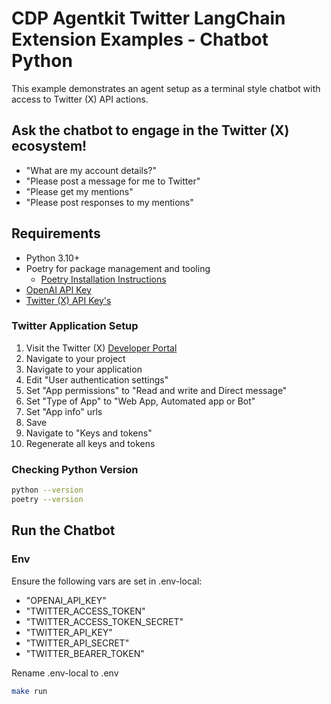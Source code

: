 # CDP Agentkit Twitter LangChain Extension Examples - Chatbot Python

This example demonstrates an agent setup as a terminal style chatbot with access to Twitter (X) API actions.

## Ask the chatbot to engage in the Twitter (X) ecosystem!
- "What are my account details?"
- "Please post a message for me to Twitter"
- "Please get my mentions"
- "Please post responses to my mentions"

## Requirements
- Python 3.10+
- Poetry for package management and tooling
  - [Poetry Installation Instructions](https://python-poetry.org/docs/#installation)
- [OpenAI API Key](https://platform.openai.com/docs/quickstart#create-and-export-an-api-key)
- [Twitter (X) API Key's](https://developer.x.com/en/portal/dashboard)

### Twitter Application Setup
1. Visit the Twitter (X) [Developer Portal](https://developer.x.com/en/portal/dashboard)
2. Navigate to your project
3. Navigate to your application
4. Edit "User authentication settings"
5. Set "App permissions" to "Read and write and Direct message"
6. Set "Type of App" to "Web App, Automated app or Bot"
7. Set "App info" urls
8. Save
9. Navigate to "Keys and tokens"
10. Regenerate all keys and tokens

### Checking Python Version

```bash
python --version
poetry --version
```

## Run the Chatbot

### Env
Ensure the following vars are set in .env-local:
- "OPENAI_API_KEY"
- "TWITTER_ACCESS_TOKEN"
- "TWITTER_ACCESS_TOKEN_SECRET"
- "TWITTER_API_KEY"
- "TWITTER_API_SECRET"
- "TWITTER_BEARER_TOKEN"

Rename .env-local to .env

```bash
make run
```
